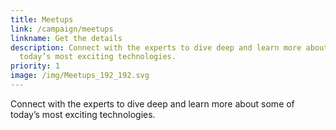 ```yaml
---
title: Meetups
link: /campaign/meetups
linkname: Get the details
description: Connect with the experts to dive deep and learn more about some of
  today’s most exciting technologies.
priority: 1
image: /img/Meetups_192_192.svg
---
```

Connect with the experts to dive deep and learn more about some of today’s most exciting technologies.